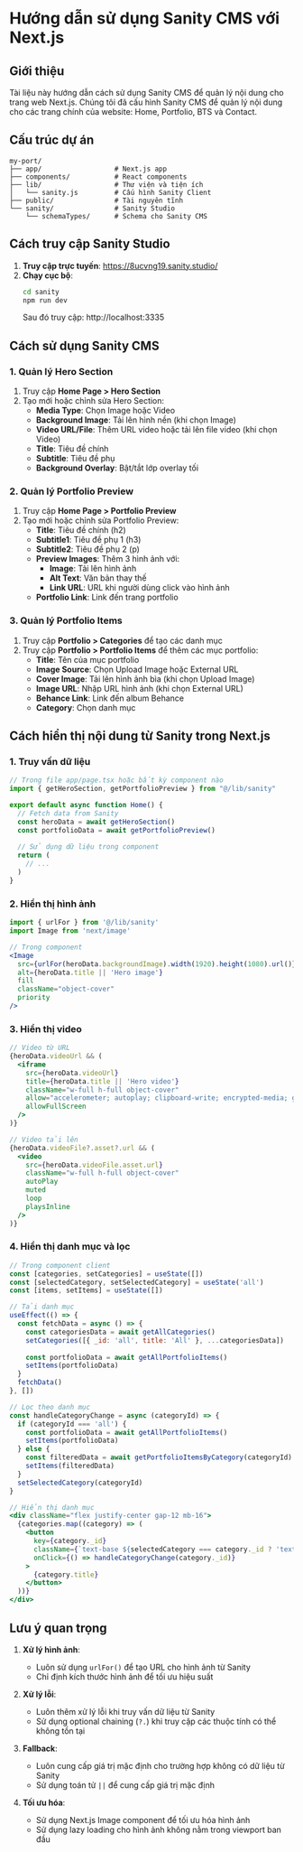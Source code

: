 # Hướng dẫn sử dụng Sanity CMS với Next.js

## Giới thiệu

Tài liệu này hướng dẫn cách sử dụng Sanity CMS để quản lý nội dung cho trang web Next.js. Chúng tôi đã cấu hình Sanity CMS để quản lý nội dung cho các trang chính của website: Home, Portfolio, BTS và Contact.

## Cấu trúc dự án

```
my-port/
├── app/                  # Next.js app
├── components/           # React components
├── lib/                  # Thư viện và tiện ích
│   └── sanity.js         # Cấu hình Sanity Client
├── public/               # Tài nguyên tĩnh
└── sanity/               # Sanity Studio
    └── schemaTypes/      # Schema cho Sanity CMS
```

## Cách truy cập Sanity Studio

1. **Truy cập trực tuyến**: https://8ucvng19.sanity.studio/
2. **Chạy cục bộ**:
   ```bash
   cd sanity
   npm run dev
   ```
   Sau đó truy cập: http://localhost:3335

## Cách sử dụng Sanity CMS

### 1. Quản lý Hero Section

1. Truy cập **Home Page > Hero Section**
2. Tạo mới hoặc chỉnh sửa Hero Section:
   - **Media Type**: Chọn Image hoặc Video
   - **Background Image**: Tải lên hình nền (khi chọn Image)
   - **Video URL/File**: Thêm URL video hoặc tải lên file video (khi chọn Video)
   - **Title**: Tiêu đề chính
   - **Subtitle**: Tiêu đề phụ
   - **Background Overlay**: Bật/tắt lớp overlay tối

### 2. Quản lý Portfolio Preview

1. Truy cập **Home Page > Portfolio Preview**
2. Tạo mới hoặc chỉnh sửa Portfolio Preview:
   - **Title**: Tiêu đề chính (h2)
   - **Subtitle1**: Tiêu đề phụ 1 (h3)
   - **Subtitle2**: Tiêu đề phụ 2 (p)
   - **Preview Images**: Thêm 3 hình ảnh với:
     - **Image**: Tải lên hình ảnh
     - **Alt Text**: Văn bản thay thế
     - **Link URL**: URL khi người dùng click vào hình ảnh
   - **Portfolio Link**: Link đến trang portfolio

### 3. Quản lý Portfolio Items

1. Truy cập **Portfolio > Categories** để tạo các danh mục
2. Truy cập **Portfolio > Portfolio Items** để thêm các mục portfolio:
   - **Title**: Tên của mục portfolio
   - **Image Source**: Chọn Upload Image hoặc External URL
   - **Cover Image**: Tải lên hình ảnh bìa (khi chọn Upload Image)
   - **Image URL**: Nhập URL hình ảnh (khi chọn External URL)
   - **Behance Link**: Link đến album Behance
   - **Category**: Chọn danh mục

## Cách hiển thị nội dung từ Sanity trong Next.js

### 1. Truy vấn dữ liệu

```javascript
// Trong file app/page.tsx hoặc bất kỳ component nào
import { getHeroSection, getPortfolioPreview } from "@/lib/sanity"

export default async function Home() {
  // Fetch data from Sanity
  const heroData = await getHeroSection()
  const portfolioData = await getPortfolioPreview()
  
  // Sử dụng dữ liệu trong component
  return (
    // ...
  )
}
```

### 2. Hiển thị hình ảnh

```jsx
import { urlFor } from '@/lib/sanity'
import Image from 'next/image'

// Trong component
<Image
  src={urlFor(heroData.backgroundImage).width(1920).height(1080).url()}
  alt={heroData.title || 'Hero image'}
  fill
  className="object-cover"
  priority
/>
```

### 3. Hiển thị video

```jsx
// Video từ URL
{heroData.videoUrl && (
  <iframe
    src={heroData.videoUrl}
    title={heroData.title || 'Hero video'}
    className="w-full h-full object-cover"
    allow="accelerometer; autoplay; clipboard-write; encrypted-media; gyroscope; picture-in-picture"
    allowFullScreen
  />
)}

// Video tải lên
{heroData.videoFile?.asset?.url && (
  <video
    src={heroData.videoFile.asset.url}
    className="w-full h-full object-cover"
    autoPlay
    muted
    loop
    playsInline
  />
)}
```

### 4. Hiển thị danh mục và lọc

```jsx
// Trong component client
const [categories, setCategories] = useState([])
const [selectedCategory, setSelectedCategory] = useState('all')
const [items, setItems] = useState([])

// Tải danh mục
useEffect(() => {
  const fetchData = async () => {
    const categoriesData = await getAllCategories()
    setCategories([{ _id: 'all', title: 'All' }, ...categoriesData])
    
    const portfolioData = await getAllPortfolioItems()
    setItems(portfolioData)
  }
  fetchData()
}, [])

// Lọc theo danh mục
const handleCategoryChange = async (categoryId) => {
  if (categoryId === 'all') {
    const portfolioData = await getAllPortfolioItems()
    setItems(portfolioData)
  } else {
    const filteredData = await getPortfolioItemsByCategory(categoryId)
    setItems(filteredData)
  }
  setSelectedCategory(categoryId)
}

// Hiển thị danh mục
<div className="flex justify-center gap-12 mb-16">
  {categories.map((category) => (
    <button
      key={category._id}
      className={`text-base ${selectedCategory === category._id ? 'text-white' : 'text-gray-400'}`}
      onClick={() => handleCategoryChange(category._id)}
    >
      {category.title}
    </button>
  ))}
</div>
```

## Lưu ý quan trọng

1. **Xử lý hình ảnh**:
   - Luôn sử dụng `urlFor()` để tạo URL cho hình ảnh từ Sanity
   - Chỉ định kích thước hình ảnh để tối ưu hiệu suất

2. **Xử lý lỗi**:
   - Luôn thêm xử lý lỗi khi truy vấn dữ liệu từ Sanity
   - Sử dụng optional chaining (`?.`) khi truy cập các thuộc tính có thể không tồn tại

3. **Fallback**:
   - Luôn cung cấp giá trị mặc định cho trường hợp không có dữ liệu từ Sanity
   - Sử dụng toán tử `||` để cung cấp giá trị mặc định

4. **Tối ưu hóa**:
   - Sử dụng Next.js Image component để tối ưu hóa hình ảnh
   - Sử dụng lazy loading cho hình ảnh không nằm trong viewport ban đầu
